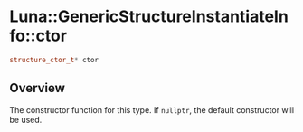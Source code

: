 # Luna::GenericStructureInstantiateInfo::ctor

```c++
structure_ctor_t* ctor
```

## Overview
The constructor function for this type. If `nullptr`, the default constructor will be used. 


